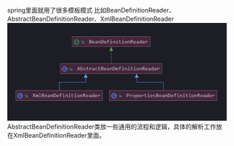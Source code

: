 spring里面就用了很多模板模式
比如BeanDefinitionReader、AbstractBeanDefinitionReader、XmlBeanDefinitionReader
![image](../images/Snipaste_2022-03-16_00-30-42.png)
AbstractBeanDefinitionReader类放一些通用的流程和逻辑，具体的解析工作放在XmlBeanDefinitionReader里面。
